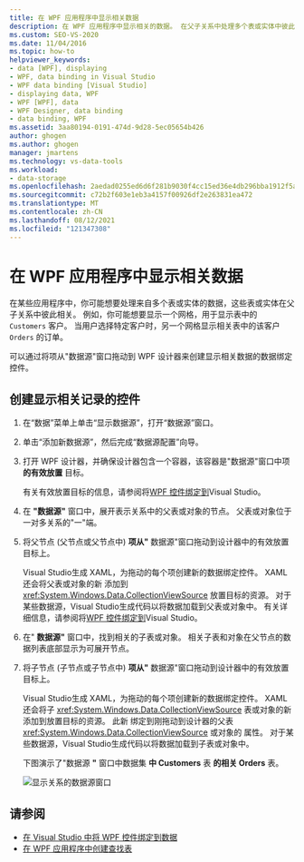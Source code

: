 ```yaml
---
title: 在 WPF 应用程序中显示相关数据
description: 在 WPF 应用程序中显示相关的数据。 在父子关系中处理多个表或实体中彼此相关的数据。
ms.custom: SEO-VS-2020
ms.date: 11/04/2016
ms.topic: how-to
helpviewer_keywords:
- data [WPF], displaying
- WPF, data binding in Visual Studio
- WPF data binding [Visual Studio]
- displaying data, WPF
- WPF [WPF], data
- WPF Designer, data binding
- data binding, WPF
ms.assetid: 3aa80194-0191-474d-9d28-5ec05654b426
author: ghogen
ms.author: ghogen
manager: jmartens
ms.technology: vs-data-tools
ms.workload:
- data-storage
ms.openlocfilehash: 2aedad0255ed6d6f281b9030f4cc15ed36e4db296bba1912f5ac203811c0a2bd
ms.sourcegitcommit: c72b2f603e1eb3a4157f00926df2e263831ea472
ms.translationtype: MT
ms.contentlocale: zh-CN
ms.lasthandoff: 08/12/2021
ms.locfileid: "121347308"
---
```

# <a name="display-related-data-in-wpf-applications"></a>在 WPF 应用程序中显示相关数据

在某些应用程序中，你可能想要处理来自多个表或实体的数据，这些表或实体在父子关系中彼此相关。 例如，你可能想要显示一个网格，用于显示表中的 `Customers` 客户。 当用户选择特定客户时，另一个网格显示相关表中的该客户 `Orders` 的订单。

可以通过将项从"数据源"窗口拖动到 WPF 设计器来创建显示相关数据的数据绑定控件。

## <a name="to-create-controls-that-display-related-records"></a>创建显示相关记录的控件

1. 在“数据”菜单上单击“显示数据源”，打开“数据源”窗口。

2. 单击“添加新数据源”，然后完成“数据源配置”向导。

3. 打开 WPF 设计器，并确保设计器包含一个容器，该容器是"数据源"窗口中项 **的有效放置** 目标。

     有关有效放置目标的信息，请参阅将[WPF 控件绑定到](../data-tools/bind-wpf-controls-to-data-in-visual-studio.md)Visual Studio。

4. 在 **"数据源"** 窗口中，展开表示关系中的父表或对象的节点。 父表或对象位于一对多关系的"一"端。

5. 将父节点 (父节点或父节点中) **项从"** 数据源"窗口拖动到设计器中的有效放置目标上。

     Visual Studio生成 XAML，为拖动的每个项创建新的数据绑定控件。 XAML 还会将父表或对象的新 添加到 <xref:System.Windows.Data.CollectionViewSource> 放置目标的资源。 对于某些数据源，Visual Studio生成代码以将数据加载到父表或对象中。 有关详细信息，请参阅将[WPF 控件绑定到](../data-tools/bind-wpf-controls-to-data-in-visual-studio.md)Visual Studio。

6. 在" **数据源"** 窗口中，找到相关的子表或对象。 相关子表和对象在父节点的数据列表底部显示为可展开节点。

7. 将子节点 (子节点或子节点中) **项从"** 数据源"窗口拖动到设计器中的有效放置目标上。

     Visual Studio生成 XAML，为拖动的每个项创建新的数据绑定控件。 XAML 还会将子 <xref:System.Windows.Data.CollectionViewSource> 表或对象的新 添加到放置目标的资源。 此新 绑定到刚拖动到设计器的父表 <xref:System.Windows.Data.CollectionViewSource> 或对象的 属性。 对于某些数据源，Visual Studio生成代码以将数据加载到子表或对象中。

     下图演示了"数据源 **"** 窗口中数据集 **中 Customers** 表 **的相关 Orders** 表。

     ![显示关系的数据源窗口](../data-tools/media/datasources2.gif)

## <a name="see-also"></a>请参阅

- [在 Visual Studio 中将 WPF 控件绑定到数据](../data-tools/bind-wpf-controls-to-data-in-visual-studio.md)
- [在 WPF 应用程序中创建查找表](../data-tools/create-lookup-tables-in-wpf-applications.md)
